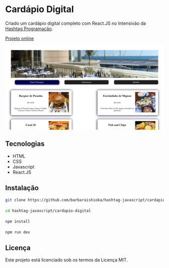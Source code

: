 # Cardápio Digital

Criado um cardápio digital completo com React.JS no Intensivão da [Hashtag Programação](https://www.hashtagtreinamentos.com/).

[Projeto online](https://barbaraishioka.github.io/hashtag-javascript/cardapio-digital)

![Imagem do Projeto](./src/assets/preview.png)

## Tecnologias

- HTML
- CSS
- Javascript
- React.JS

## Instalação

```bash
git clone https://github.com/barbaraishioka/hashtag-javascript/cardapio-digital

cd hashtag-javascript/cardapio-digital

npm install

npm run dev
```

## Licença

Este projeto está licenciado sob os termos da Licença MIT.
